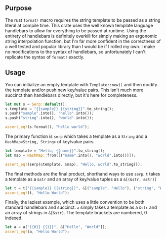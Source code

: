 ## Purpose
The rust `format!` macro requires the string template to be passed as a string literal at compile time.
This crate uses the well known template language handlebars to allow for everything to be passed at runtime. 
Using the entirety of handlebars is definitely overkill for simply making an ergonomic string interpolation function,
but I'm far more confident in the correctness of a well tested and popular library than I would be if I rolled my own.
I make no modifications to the syntax of handlebars, so unfortunately I can't replicate the syntax of `format!` exactly.

## Usage

You can initialize an empty template with `Template::new()` and then modify the template and/or push new key/value pairs.
This isn't much more succinct than handlebars directly, but it's here for completeness.
```rust
let mut s = Serp::default();
s.template = "{{sample}} {{string}}".to_string();
s.push("sample".into(), "hello".into());
s.push("string".into(), "world".into());

assert_eq!(s.format(), "hello world");
```

The primary function is `serp` which takes a template as a `String` and a `HashMap<String, String>` of key/value pairs.
```rust
let template = "Hello, {{name}}".to_string();
let map = HashMap::from([("name".into(), "world".into())]);

assert_eq!(serp(&template, &map), "Hello, world".to_string());
```

The final methods are the final product, shorthand ways to use `serp`. `t` takes a template as a `&str` 
and an array of key/value tuples as a `&[(&str, &str)]` 
```rust
let t = t("{{sample}} {{string}}", &[("sample", "Hello"), ("string", "World")]);
assert_eq!(t, "Hello World");
```

Finally, the laziest example, which uses a little convention to be both standard handlebars and succinct. `a` simply 
takes a template as a `&str` and an array of strings in `&[&str]`. The template brackets are numbered, 0 indexed.
```rust
let a = a("{{0}} {{1}}", &["Hello", "World"]);
assert_eq!(a, "Hello World");
```